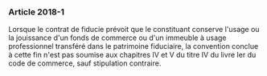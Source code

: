 ### Article 2018-1

Lorsque le contrat de fiducie prévoit que le constituant conserve l'usage ou la jouissance d'un fonds de commerce ou d'un immeuble à usage professionnel transféré dans le patrimoine fiduciaire, la convention conclue à cette fin n'est pas soumise aux chapitres IV et V du titre IV du livre Ier du code de commerce, sauf stipulation contraire.

